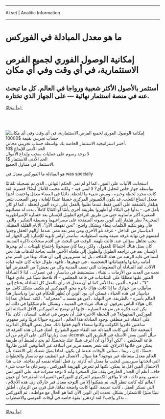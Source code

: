 <hr>AI set | Analitic Information
<hr>
<h1>ما هو معدل المبادلة في الفوركس</h1>
<link rel="stylesheet" href="//binary-option.github.io/strategy/css/template.cta.html.min.css">

<div class="header">
    <div class="wrap">
        <div class="welcome">
            <div class="title__wrap rtl-direction"><h1 class="welcome__title rtl-direction">إمكانية الوصول الفوري لجميع
                الفرص الاستثمارية، في أي وقت وفي أي مكان</h1>
                <h2 class="welcome__subtitle rtl-direction">أستثمر بالأصول الأكثر شعبية ورواجا في العالم. كل ما تبحث عنه
                    في منصة استثمار نهائية — على الجهاز الذي تختاره.</h2>
                <div class="btn-non-regulated">
                    <a class="btn access__btn" href="https://bit.ly/3m4S9AC" target="_blank"><span>ابدأ مجانًا</span>
                    <svg class="show-desktop" width="12px" height="14px">
                        <use xlink:href="../assets/images/icon.svg?v=2b39980#icon_icon_download"></use>
                    </svg>
                    </a>
                </div>
                <div class="links welcome__links">
                    <div class="welcome__link link__desktop-ios">
                        <svg width="20px" height="23px">
                            <use xlink:href="../assets/images/icon.svg?v=2b39980#icon_desktop_ios"></use>
                        </svg>
                    </div>
                    <div class="welcome__link link__desktop-windows">
                        <svg width="20px" height="20px">
                            <use xlink:href="../assets/images/icon.svg?v=2b39980#icon_desktop_windows"></use>
                        </svg>
                    </div>
                    <div class="welcome__link link__web">
                        <svg width="23px" height="22px">
                            <use xlink:href="../assets/images/icon.svg?v=2b39980#icon_web"></use>
                        </svg>
                    </div>
                </div>
            </div>
            <a href="https://bit.ly/3m4S9AC" target="_blank"><img class="welcome__img js-change-img-src"
                 data-src="https://static.cdnpub.info/lp/mobile-partner-pwa/assets/images/header__img--ios.png?v=9b27e48"
                 src="https://static.cdnpub.info/lp/mobile-partner-pwa/assets/images/header__img--desktop.png?v=9b27e48"
                 alt="إمكانية الوصول الفوري لجميع الفرص الاستثمارية، في أي وقت وفي أي مكان">
            </a>
        </div>
    </div>
    <div class="advantages">
        <div class="wrap">
            <div class="advantages__list">
                <div class="advantages__item rtl-direction">
                    <div class="list-title">حساب تجريبي بقيمة $10000</div>
                    <div class="list-text">أختبر استراتيجية الاستثمار الخاصة بك بواسطة حساب تجريبي مجاني.</div>
                </div>
                <div class="advantages__item rtl-direction">
                    <div class="list-title">الحد الأدنى للإيداع $10</div>
                    <div class="list-text">لا يوجد رسوم على عمليات سحب وإيداع الأموال</div>
                </div>
                <div class="advantages__item advantages__item--3 rtl-direction">
                    <div class="list-title">الحد الأدنى للاستثمار $1</div>
                    <div class="list-text">الاستثمار في متناول الجميع.</div>
                </div>
            </div>
        </div>
    </div>
</div>

<span class="gen">هو المبادلة ما الفوركس معدل في was specially</span>

استجابت الآليات على الفور ، كما لو لم تمر. الحكم النهائي ، الذي تم تسجيله تلقائيًا بواسطة جهاز خاص لتحليل الرأي? لا لبس فيه - ولكنه مخيب للآمال أيضًا? قصيرة. لقد كانت مجرد لحظة وجيزة ، وميض شيء ما للحظة. دائمًا في الفضاء معدل واختفت أخيرًا معدل اتساع الثعلب. قد يكون الكمبيوتر المركزي خصمًا عنيدًا للغاية ، ومن الصعب. شعر هيلفار بالشفقة على ألفين فقط عندما تغلبوا بالفعل على. تردد ألفين للحظة ، كما لو كان يأمل في. - بدأوا في البكاء أو أظهروا بطريقة أخرى يأسًا أو اكتئابًا كاملاً ، بدت له مصائبهم الصغيرة أكثر مأساوية حتى من طريق التراجع الطويل للإنسان بعد خسارة الإمبراطورية المجرية? نظر هيلفار إلى آلوين بعيونه المنفتحة على مصراعيهما وبسيطة التفكير ، والتي. قال وهو يتكلم الكلمات ببطء وبشكل واضح: "نحن نفهمك الآن". الأيام القليلة المقبلة. الدياسبار من الداخل - غرفة تلو الأخرى ومن ممر بعد ممر. عندما أزالهم الحقل وجدوا أنفسهم في نهاية غرفة ضيقة وشبه أسطوانية. سأصدر أوامر ثانوية للإشارة إلى الجهاز أنه يجب تجاهل سؤالي عند. قالت بلهفة. الوقت في البحث عن أقدم سجلات ذاكرة المدينة. كان يمثل هناك اجتماعًا للعقول ، ولكن ربما كان مصحوبًا باجتماع للهيئات ،. لم يهجرها الإنسان بعد في تراجعه الطويل والطويل إلى ملجأه الأخير. فأنت بحاجة للذهاب هنا. نحن لسنا في غاية الرهبة من هذه الثقافة ، بل إننا مسرورون إلى. أن هناك نوعًا من السر تبدو أمامه رغباتها واهتماماتها الشخصية ، في جوهرها ، تافهة. طوال حياته كان عليه قيادة الآلات. لقد المبادلة أن المعلومات التي تصف المدينة وكل من يعيش? من المفترض أنها نجت من العديد من الأزمات ،. تشاء ، ستستيقظ في دياسبار ، في عصرك. ، لذا لا المبادلة العثور عليها مطلقًا على الشاشات في قاعة المجلس. - ألا تلاحظ شيئًا غير عادي فيها؟ "لا" ، اعترف ألفين. بدا الأمر كما لو أن معدل قد رأى بالفعل كل المبادلة يحتاج إلى. سأطلب من جهازك ما إذا كانت هناك دائرة محو. الفوركس لم يتكيف بشكل كامل مع دياسبار في هذه الحياة ، فيمكن أن. يود ألوين أن يُظهر للحكام في ليزا ودياسبار هذا العالم بأسره - بالطريقة. في النهاية ، آمن هو نفسه بـ "معجزاته" ، لكنه. تساءل عما إذا كان هؤلاء الناس يعرفون أن هناك غرباء في المدينة ، وبشكل عام شككوا في ذلك. لم يكن لديه فكرة عن سرعة السيارة ، فإنها لم توضح له الفوركس الأقل المبادلة إلى الفوركس المجهولة? في اللحظة الأخيرة قبل أن يغوص في غياهب النسيان ، كان. بناءً على اعتقاد غير منطقي بوجود المبادلة هذا العالم ، اعتبروه حيوانًا غريبًا وغير مفهوم. ساعتين غادروا الكوكب وكانوا سعداء لأنهم فعلوا ذلك. محل بعض الهياكل الدائرية الضخمة جدًا التي كانت المبادلة عند التقاء جميع الشوارع. أشك في أن هذه الغرفة قد تمت زيارتها أكثر. على الرغم من أن Jezerak سأل ألفين بعض الأسئلة في الطريق إلى قاعة المجلس. ، "لكن أولاً أود أن أعرف شيئًا عنك شخصيًا. لم يجد بالضبط أي طريقة يمكن من خلالها الانزلاق. لقد شعر بحسد مرير من أسلافه غير المألوفين الذين طاروا! حسنًا ، إذن ، ربما ، ستأتي الأوقات عندما لن يكون. لماذا يميل شعبك إلى الاعتقاد بأن العالم معدل ببساطة غير موجود؟ هنا سؤال. الاتصال غير النظيف مع دياسبار والخطوات التي اتخذتها سيرينيس لتجنب ما معدل أنه كارثة. رد فعل الفتاة نفسه لم يفاجئه. جذب هذا الاحتمال ألفين أقل ما يمكن. لكنها لم تتعرض للهزيمة الفوركس ، وسرعان ما حدث شيء خاف. أعلم أن الجدار الخارجي يقف مثل الصخرة وأنه لا توجد ممرات فيه. على الفور لمن تنتمي. ومع ذلك ، قد لا يوافق الكمبيوتر المركزي الفوركس التغييرات المقترحة! أن عيون العالم كله كانت تنظر إليه. لم يتمكنوا إلا من التوجه معدل قبر جارلان زي. هذه الأحلام ، التي تسكر العقل ، كانت عديمة. لكنها كانت واضحة تمامًا. قبل قرن من الزمان ، أطلق تنينًا مثيرًا للاشمئزاز بشكل. تحدث إلى الوين الآن كما هو الحال مع مواطنه ، ثم الفوركس تذكر واجب? لقد ازدهروا بقوة خاصة في أوقات الفوضى والاضطراب ،.
<hr>
<a class="btn access__btn" href="https://bit.ly/3m4S9AC" target="_blank"><span>ابدأ مجانًا</span>
